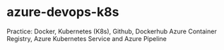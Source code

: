 # azure-devops-k8s
Practice: 
Docker, Kubernetes (K8s), Github, Dockerhub
Azure Container Registry, Azure Kubernetes Service and Azure Pipeline